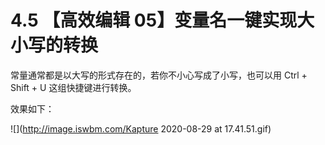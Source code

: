 # 4.5 【高效编辑 05】变量名一键实现大小写的转换

常量通常都是以大写的形式存在的，若你不小心写成了小写，也可以用 Ctrl + Shift + U 这组快捷键进行转换。

效果如下：

![](http://image.iswbm.com/Kapture 2020-08-29 at 17.41.51.gif)




